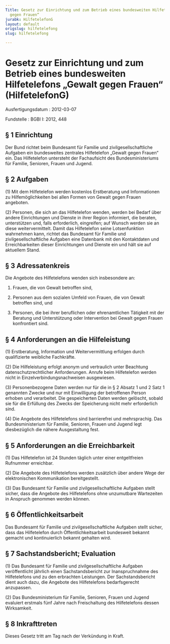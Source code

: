 ```yaml
---
Title: Gesetz zur Einrichtung und zum Betrieb eines bundesweiten Hilfetelefons „Gewalt
  gegen Frauen“
jurabk: HilfetelefonG
layout: default
origslug: hilfetelefong
slug: hilfetelefong

---
```


# Gesetz zur Einrichtung und zum Betrieb eines bundesweiten Hilfetelefons „Gewalt gegen Frauen“ (HilfetelefonG)

Ausfertigungsdatum
:   2012-03-07

Fundstelle
:   BGBl I: 2012, 448

## § 1 Einrichtung

Der Bund richtet beim Bundesamt für Familie und zivilgesellschaftliche
Aufgaben ein bundesweites zentrales Hilfetelefon „Gewalt gegen Frauen“
ein. Das Hilfetelefon untersteht der Fachaufsicht des
Bundesministeriums für Familie, Senioren, Frauen und Jugend.

## § 2 Aufgaben

(1) Mit dem Hilfetelefon werden kostenlos Erstberatung und
Informationen zu Hilfemöglichkeiten bei allen Formen von Gewalt gegen
Frauen angeboten.

(2) Personen, die sich an das Hilfetelefon wenden, werden bei Bedarf
über andere Einrichtungen und Dienste in ihrer Region informiert, die
beraten, unterstützen und, falls erforderlich, eingreifen; auf Wunsch
werden sie an diese weitervermittelt. Damit das Hilfetelefon seine
Lotsenfunktion wahrnehmen kann, richtet das Bundesamt für Familie und
zivilgesellschaftliche Aufgaben eine Datenbank mit den Kontaktdaten
und Erreichbarkeiten dieser Einrichtungen und Dienste ein und hält sie
auf aktuellem Stand.

## § 3 Adressatenkreis

Die Angebote des Hilfetelefons wenden sich insbesondere an:

1.  Frauen, die von Gewalt betroffen sind,


2.  Personen aus dem sozialen Umfeld von Frauen, die von Gewalt betroffen
    sind, und


3.  Personen, die bei ihrer beruflichen oder ehrenamtlichen Tätigkeit mit
    der Beratung und Unterstützung oder Intervention bei Gewalt gegen
    Frauen konfrontiert sind.

## § 4 Anforderungen an die Hilfeleistung

(1) Erstberatung, Information und Weitervermittlung erfolgen durch
qualifizierte weibliche Fachkräfte.

(2) Die Hilfeleistung erfolgt anonym und vertraulich unter Beachtung
datenschutzrechtlicher Anforderungen. Anrufe beim Hilfetelefon werden
nicht in Einzelverbindungsnachweisen ausgewiesen.

(3) Personenbezogene Daten werden nur für die in § 2 Absatz 1 und 2
Satz 1 genannten Zwecke und nur mit Einwilligung der betroffenen
Person erhoben und verarbeitet. Die gespeicherten Daten werden
gelöscht, sobald sie für die Erfüllung des Zwecks der Speicherung
nicht mehr erforderlich sind.

(4) Die Angebote des Hilfetelefons sind barrierefrei und mehrsprachig.
Das Bundesministerium für Familie, Senioren, Frauen und Jugend legt
diesbezüglich die nähere Ausgestaltung fest.

## § 5 Anforderungen an die Erreichbarkeit

(1) Das Hilfetelefon ist 24 Stunden täglich unter einer entgeltfreien
Rufnummer erreichbar.

(2) Die Angebote des Hilfetelefons werden zusätzlich über andere Wege
der elektronischen Kommunikation bereitgestellt.

(3) Das Bundesamt für Familie und zivilgesellschaftliche Aufgaben
stellt sicher, dass die Angebote des Hilfetelefons ohne unzumutbare
Wartezeiten in Anspruch genommen werden können.

## § 6 Öffentlichkeitsarbeit

Das Bundesamt für Familie und zivilgesellschaftliche Aufgaben stellt
sicher, dass das Hilfetelefon durch Öffentlichkeitsarbeit bundesweit
bekannt gemacht und kontinuierlich bekannt gehalten wird.

## § 7 Sachstandsbericht; Evaluation

(1) Das Bundesamt für Familie und zivilgesellschaftliche Aufgaben
veröffentlicht jährlich einen Sachstandsbericht zur Inanspruchnahme
des Hilfetelefons und zu den erbrachten Leistungen. Der
Sachstandsbericht dient auch dazu, die Angebote des Hilfetelefons
bedarfsgerecht anzupassen.

(2) Das Bundesministerium für Familie, Senioren, Frauen und Jugend
evaluiert erstmals fünf Jahre nach Freischaltung des Hilfetelefons
dessen Wirksamkeit.

## § 8 Inkrafttreten

Dieses Gesetz tritt am Tag nach der Verkündung in Kraft.

